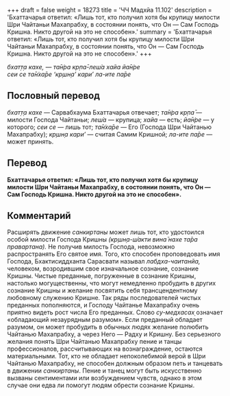 +++
draft = false
weight = 18273
title = 'ЧЧ Мадхйа 11.102'
description = 'Бхаттачарья ответил: «Лишь тот, кто получил хотя бы крупицу милости Шри Чайтаньи Махапрабху, в состоянии понять, что Он — Сам Господь Кришна. Никто другой на это не способен».'
summary = 'Бхаттачарья ответил: «Лишь тот, кто получил хотя бы крупицу милости Шри Чайтаньи Махапрабху, в состоянии понять, что Он — Сам Господь Кришна. Никто другой на это не способен».'
+++

_бхат̣т̣а кахе, — та̄н̇ра кр̣па̄-леш́а хайа йа̄н̇ре  
сеи се та̄н̇ха̄ре ‘кр̣шн̣а’ кари’ ла-ите па̄ре_

## Пословный перевод

_бхат̣т̣а_ _кахе_ — Сарвабхаума Бхаттачарья отвечает; _та̄н̇ра_ _кр̣па̄_ — милости Господа Чайтаньи; _леш́а_ — крупица; _хайа_ — есть; _йа̄н̇ре_ — у которого; _сеи_ _се_ — лишь тот; _та̄н̇ха̄ре_ — Его (Господа Шри Чайтанью Махапрабху); _кр̣шн̣а_ _кари’_ — считая Самим Кришной; _ла_\-_ите_ _па̄ре_ — может принять.

## Перевод

**Бхаттачарья ответил: «Лишь тот, кто получил хотя бы крупицу милости Шри Чайтаньи Махапрабху, в состоянии понять, что Он — Сам Господь Кришна. Никто другой на это не способен».**

## Комментарий

Расширять движение _санкиртаны_ может лишь тот, кто удостоился особой милости Господа Кришны _(кр̣шн̣а-ш́акти вина̄ нахе та̄ра правартана)._ Не получив милость Господа, невозможно распространять Его святое имя. Того, кто способен проповедовать имя Господа, Бхактисиддханта Сарасвати называл _лабдха-чаитанйа,_ человеком, возродившим свое изначальное сознание, сознание Кришны. Чистые преданные, погруженные в сознание Кришны, настолько могущественны, что могут немедленно пробудить в других сознание Кришны и желание посвятить себя трансцендентному любовному служению Кришне. Так ряды последователей чистых преданных пополняются, и Господу Чайтанье Махапрабху очень приятно видеть рост числа Его преданных. Слово _су-медхасах̣_ означает «обладающий незаурядным разумом». Если преданный обладает разумом, он может пробудить в обычных людях желание полюбить Чайтанью Махапрабху, а через Него — Радху и Кришну. Без серьезного желания понять Шри Чайтанью Махапрабху пение и танцы профессионалов, рассчитывающих на вознаграждение, остаются материальными. Тот, кто не обладает непоколебимой верой в Шри Чайтанью Махапрабху, не способен должным образом петь и танцевать в движении _санкиртаны_. Пение и танец могут быть искусственно вызваны сентиментами или возбуждением чувств, однако в этом случае они едва ли помогут людям обрести сознание Кришны.
